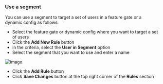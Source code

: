 ### Use a segment

You can use a segment to target a set of users in a feature gate or a dynamic config as follows:
- Select the feature gate or dynamic config where you want to target a set of users
- Click the **Add New Rule** button
- In the criteria, select the **User in Segment** option
- Select the segment that you want to use and enter a name

![image](https://user-images.githubusercontent.com/1315028/129103417-85a52685-681a-4635-af37-6f27cefd979f.png)

- Click the **Add Rule** button
- Click **Save Changes** button at the top right corner of the **Rules** section


